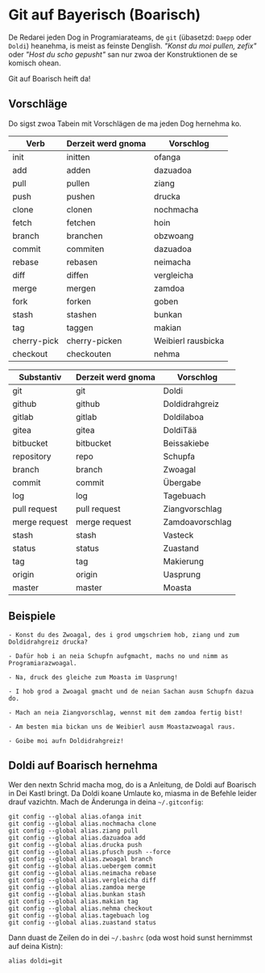 # Git auf Bayerisch (Boarisch)

De Redarei jeden Dog in Programiarateams, de `git` (übasetzd: `Daepp` oder `Doldi`) heanehma, is meist as feinste Denglish.
_"Konst du moi pullen, zefix"_ oder _"Host du scho gepusht"_ san nur zwoa der Konstruktionen de se komisch ohean.

Git auf Boarisch heift da!

## Vorschläge

Do sigst zwoa Tabein mit Vorschlägen de ma jeden Dog hernehma ko.

| Verb        | Derzeit werd gnoma | Vorschlog             |
|-------------|--------------------|-----------------------|
| init        | initten            | ofanga                |
| add         | adden              | dazuadoa              |
| pull        | pullen             | ziang                 |
| push        | pushen             | drucka                |
| clone       | clonen             | nochmacha             |
| fetch       | fetchen            | hoin                  |
| branch      | branchen           | obzwoang              |
| commit      | commiten           | dazuadoa              |
| rebase      | rebasen            | neimacha              |
| diff        | diffen             | vergleicha            |
| merge       | mergen             | zamdoa                |
| fork        | forken             | goben                 |
| stash       | stashen            | bunkan                |
| tag         | taggen             | makian                |
| cherry-pick | cherry-picken      | Weibierl rausbicka         |
| checkout    | checkouten         | nehma                 |

| Substantiv    | Derzeit werd gnoma | Vorschlog            |
|---------------|--------------------|----------------------|
| git           | git                | Doldi                |
| github        | github             | Doldidrahgreiz       |
| gitlab        | gitlab             | Doldilaboa           |
| gitea         | gitea              | DoldiTää             |
| bitbucket     | bitbucket          | Beissakiebe          |
| repository    | repo               | Schupfa              |
| branch        | branch             | Zwoagal              |
| commit        | commit             | Übergabe             |
| log           | log                | Tagebuach            |
| pull request  | pull request       | Ziangvorschlag       |
| merge request | merge request      | Zamdoavorschlag      |
| stash         | stash              | Vasteck              |
| status        | status             | Zuastand             |
| tag           | tag                | Makierung            |
| origin        | origin             | Uasprung             |
| master        | master             | Moasta               |

## Beispiele

    - Konst du des Zwoagal, des i grod umgschriem hob, ziang und zum Doldidrahgreiz drucka?

    - Dafür hob i an neia Schupfn aufgmacht, machs no und nimm as Programiarazwoagal.

    - Na, druck des gleiche zum Moasta im Uasprung!

    - I hob grod a Zwoagal gmacht und de neian Sachan ausm Schupfn dazua do.

    - Mach an neia Ziangvorschlag, wennst mit dem zamdoa fertig bist!

    - Am besten mia bickan uns de Weibierl ausm Moastazwoagal raus.

    - Goibe moi aufn Doldidrahgreiz!

## Doldi auf Boarisch hernehma

Wer den nextn Schrid macha mog, do is a Anleitung, de Doldi auf Boarisch in Dei Kastl bringt. Da Doldi koane Umlaute ko, miasma in de Befehle leider drauf vazichtn. Mach de Änderunga in deina  `~/.gitconfig`:

    git config --global alias.ofanga init
    git config --global alias.nochmacha clone
    git config --global alias.ziang pull
    git config --global alias.dazuadoa add
    git config --global alias.drucka push
    git config --global alias.pfusch push --force
    git config --global alias.zwoagal branch
    git config --global alias.uebergem commit
    git config --global alias.neimacha rebase
    git config --global alias.vergleicha diff
    git config --global alias.zamdoa merge
    git config --global alias.bunkan stash
    git config --global alias.makian tag
    git config --global alias.nehma checkout
    git config --global alias.tagebuach log
    git config --global alias.zuastand status

Dann duast de Zeilen do in dei `~/.bashrc` (oda wost hoid sunst hernimmst auf deina Kistn):

    alias doldi=git

